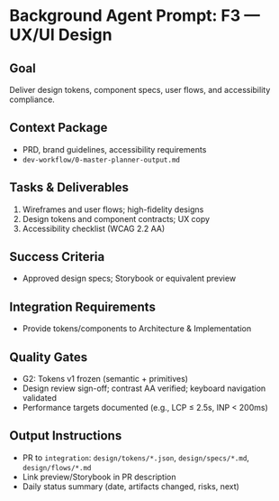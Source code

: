 # Background Agent Prompt: F3 — UX/UI Design

## Goal
Deliver design tokens, component specs, user flows, and accessibility compliance.

## Context Package
- PRD, brand guidelines, accessibility requirements
- `dev-workflow/0-master-planner-output.md`

## Tasks & Deliverables
1. Wireframes and user flows; high-fidelity designs
2. Design tokens and component contracts; UX copy
3. Accessibility checklist (WCAG 2.2 AA)

## Success Criteria
- Approved design specs; Storybook or equivalent preview

## Integration Requirements
- Provide tokens/components to Architecture & Implementation

## Quality Gates
- G2: Tokens v1 frozen (semantic + primitives)
- Design review sign-off; contrast AA verified; keyboard navigation validated
- Performance targets documented (e.g., LCP ≤ 2.5s, INP < 200ms)

## Output Instructions
- PR to `integration`: `design/tokens/*.json`, `design/specs/*.md`, `design/flows/*.md`
- Link preview/Storybook in PR description
- Daily status summary (date, artifacts changed, risks, next)
